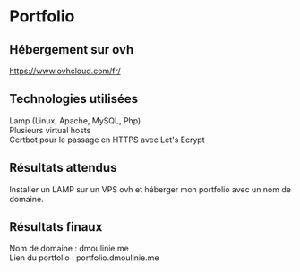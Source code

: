 # Portfolio <br>

## Hébergement sur ovh <br>
https://www.ovhcloud.com/fr/ <br>

## Technologies utilisées <br>
Lamp (Linux, Apache, MySQL, Php) <br>
Plusieurs virtual hosts <br>
Certbot pour le passage en HTTPS avec Let's Ecrypt<br>

## Résultats attendus <br>
Installer un LAMP sur un VPS ovh et héberger mon portfolio avec un nom de domaine. <br>

## Résultats finaux <br>
Nom de domaine : dmoulinie.me <br>
Lien du portfolio : portfolio.dmoulinie.me <br>
